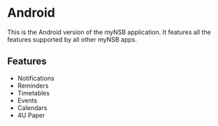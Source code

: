 # Android

This is the Android version of the myNSB application. It features all the features supported by all other myNSB apps.

## Features
- Notifications
- Reminders
- Timetables
- Events
- Calendars
- 4U Paper

